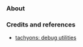 ### About

### Credits and references

* [tachyons: debug utilities](http://tachyons.io/docs/debug/)
